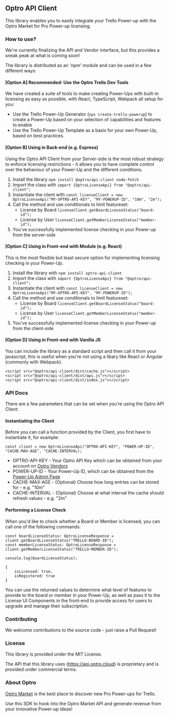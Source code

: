 ## Optro API Client

This library enables you to easily integrate your Trello Power-up with the Optro Market for Pro Power-up licensing.

### How to use?

We're currently finalizing the API and Vendor interface, but this provides a sneak peak at what is coming soon!

The library is distributed as an 'npm' module and can be used in a few different ways:

#### [Option A] Recommended: Use the Optro Trello Dev Tools

We have created a suite of tools to make creating Power-Ups with built-in licensing as easy as possible, with React, TypeScript, Webpack all setup for you:

 * Use the Trello Power-Up Generator (`npx create-trello-powerup`) to create a Power-Up based on your selection of capabilities and features to enable
 * Use the Trello Power-Up Template as a basis for your own Power-Up, based on best practices.

#### [Option B] Using in Back-end (e.g. Express)

Using the Optro API Client from your Server-side is the most robust strategy to enforce licensing restrictions - it allows you to have complete control over the behaviour of your Power-Up and the different conditions.

1. Install the library `npm install @optro/api-client node-fetch`
2. Import the class with `import {OptroLicenseApi} from "@optro/api-client";`
3. Instantiate the client with `const licenseClient = new OptroLicenseApi("MY-OPTRO-API-KEY", "MY-POWERUP-ID", "10m", "2m");`
4. Call the method and use conditionals to limit featureset:
    * License by Board `licenseClient.getBoardLicenseStatus("board-id");`
    * License by User `licenseClient.getMemberLicenseStatus("member-id");`
5. You've successfully implemented license checking in your Power-up from the server-side

#### [Option C] Using in Front-end with Module (e.g. React)

This is the most flexible but least secure option for implementing licensing checking in your Power-Up.

1. Install the library with `npm install optro-api-client`
2. Import the class with `import {OptroLicenseApi} from "@optro/api-client";`
3. Instantiate the client with `const licenseClient = new OptroLicenseApi("MY-OPTRO-API-KEY", "MY-POWERUP-ID");`
4. Call the method and use conditionals to limit featureset:
    * License by Board `licenseClient.getBoardLicenseStatus("board-id");`
    * License by User `licenseClient.getMemberLicenseStatus("member-id");`
5. You've successfully implemented license checking in your Power-up from the client-side

#### [Option D] Using in Front-end with Vanilla JS

You can include the library as a standard script and then call it from your javascript, this is useful when you're not using a libary like React or Angular (commonly with Webpack).

```
<script src="@optro/api-client/dist/cache.js"></script>
<script src="@optro/api-client/dist/api.js"></script>
<script src="@optro/api-client/dist/index.js"></script>
```

### API Docs

There are a few parameters that can be set when you're using the Optro API Client:

#### Instantiating the Client

Before you can call a function provided by the Client, you first have to instantiate it, for example:

```
const client = new OptroLicenseApi("OPTRO-API-KEY", "POWER-UP-ID", "CACHE-MAX-AGE", "CACHE-INTERVAL);
```

 * OPTRO-API-KEY - Your Optro API Key which can be obtained from your account on [Optro Vendors](https://vendor.optro.cloud)
 * POWER-UP-ID - Your Power-Up ID, which can be obtained from the [Power-Up Admin Page](https://www.trello.com/power-ups/admin)
 * CACHE-MAX-AGE - (Optional) Choose how long entries can be stored for - e.g. "10m"
 * CACHE-INTERVAL - (Optional) Choose at what interval the cache should refresh values - e.g. "2m"

#### Performing a License Check

When you'd like to check whether a Board or Member is licensed, you can call one of the following commands:

```
const boardLicenseStatus: OptroLicenseResponse = client.getBoardLicenseStatus("TRELLO-BOARD-ID");
const memberLicenseStatus: OptroLicenseResponse = client.getMemberLicenseStatus("TRELLO-MEMBER-ID");

console.log(boardLicenseStatus);

{
    isLicensed: true,
    isRegistered: true
}
``` 

You can use the returned values to determine what level of features to provide to the board or member in your Power-Up, as well as pass it to the License UI Components in the front-end to provide access for users to upgrade and manage their subscription.

### Contributing

We welcome contributions to the source code - just raise a Pull Request!

### License

This library is provided under the MIT License.

The API that this library uses (https://api.optro.cloud) is proprietary and is provided under commercial terms.

### About Optro

[Optro Market](https://www.optro.cloud) is the best place to discover new Pro Power-ups for Trello.

Use this SDK to hook into the Optro Market API and generate revenue from your innovative Power-up ideas!
